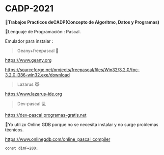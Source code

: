 # CADP-2021
:memo:**Trabajos Practicos deCADP(Concepto de Algoritmo, Datos y Programas)**

🚀Lenguaje de Programación :  Pascal.

Emulador para instalar :

 > Geany+freepascal 🧞

https://www.geany.org

https://sourceforge.net/projects/freepascal/files/Win32/3.2.0/fpc-3.2.0.i386-win32.exe/download                  

 > Lazarus 😹  

https://www.lazarus-ide.org

 > Dev-pascal 💻

https://dev-pascal.programas-gratis.net

🍱Yo utilizo Online GDB porque no se necesita instalar y no surge problemas técnicos.

https://www.onlinegdb.com/online_pascal_compiler

``
const
  dimF=200;
``
